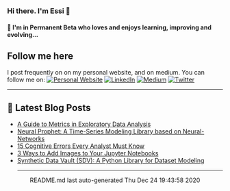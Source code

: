### Hi there. I'm Essi 👋

<!--
**e-alizadeh/e-alizadeh** is a ✨ _special_ ✨ repository because its `README.md` (this file) appears on your GitHub profile.

Here are some ideas to get you started:

- 🔭 I’m currently working on ...
- 🌱 I’m currently learning ...
- 👯 I’m looking to collaborate on ...
- 🤔 I’m looking for help with ...
- 💬 Ask me about ...
- 📫 How to reach me: ...
- 😄 Pronouns: ...
- ⚡ Fun fact: ...
-->

#### 🌱 I'm in Permanent Beta who loves and enjoys learning, improving and evolving...

## Follow me here
I post frequently on on my personal website, and on medium. You can follow me on:
<a href="https://ealizadeh.com" target="_blank"><img alt="Personal Website" src="https://img.shields.io/badge/Personal%20Website-%2312100E.svg?&style=for-the-badge&logoColor=white" /></a>
<a href="https://www.linkedin.com/in/alizadehesmaeil/" target="_blank"><img alt="LinkedIn" src="https://img.shields.io/badge/linkedin-%230077B5.svg?&style=for-the-badge&logo=linkedin&logoColor=white" /></a>
<a href="https://medium.com/@ealizadeh" target="_blank"><img alt="Medium" src="https://img.shields.io/badge/medium-%2312100E.svg?&style=for-the-badge&logo=medium&logoColor=white" /></a>
<a href="https://twitter.com/intent/follow?screen_name=es_alizadeh&tw_p=followbutton" target="_blank"><img alt="Twitter" src="https://img.shields.io/badge/twitter-%231DA1F2.svg?&style=for-the-badge&logo=twitter&logoColor=white" /></a>

---

## 📕 Latest Blog Posts
 - [A Guide to Metrics in Exploratory Data Analysis](https://towardsdatascience.com/a-guide-to-metrics-in-exploratory-data-analysis-250b33f72297?source=rss-35a932e89ec1------2)
 - [Neural Prophet: A Time-Series Modeling Library based on Neural-Networks](https://towardsdatascience.com/neural-prophet-a-time-series-modeling-library-based-on-neural-networks-dd02dc8d868d?source=rss-35a932e89ec1------2)
 - [15 Cognitive Errors Every Analyst Must Know](https://towardsdatascience.com/15-cognitive-errors-every-analyst-must-know-268540e34ade?source=rss-35a932e89ec1------2)
 - [3 Ways to Add Images to Your Jupyter Notebooks](https://medium.com/better-programming/3-ways-to-add-images-to-your-jupyter-notebook-61ddfa27e565?source=rss-35a932e89ec1------2)
 - [Synthetic Data Vault (SDV): A Python Library for Dataset Modeling](https://towardsdatascience.com/synthetic-data-vault-sdv-a-python-library-for-dataset-modeling-b48c406e7398?source=rss-35a932e89ec1------2)<hr>
<div align="center">
README.md last auto-generated Thu Dec 24 19:43:58 2020
</div>
